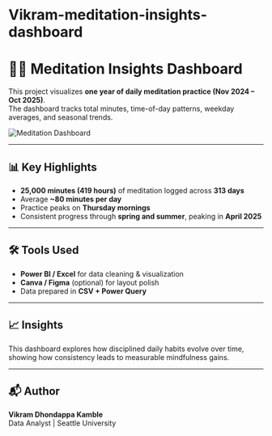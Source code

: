 # Vikram-meditation-insights-dashboard

# 🧘‍♂️ Meditation Insights Dashboard

This project visualizes **one year of daily meditation practice (Nov 2024 – Oct 2025)**.  
The dashboard tracks total minutes, time-of-day patterns, weekday averages, and seasonal trends.

![Meditation Dashboard](dashboard/meditation_dashboard.jpg)


---

## 📊 Key Highlights
- **25,000 minutes (419 hours)** of meditation logged across **313 days**
- Average **~80 minutes per day**
- Practice peaks on **Thursday mornings**
- Consistent progress through **spring and summer**, peaking in **April 2025**

---

## 🛠️ Tools Used
- **Power BI / Excel** for data cleaning & visualization  
- **Canva / Figma** (optional) for layout polish  
- Data prepared in **CSV + Power Query**

---

## 📈 Insights
This dashboard explores how disciplined daily habits evolve over time, showing how consistency leads to measurable mindfulness gains.

---

## 📬 Author
**Vikram Dhondappa Kamble**  
Data Analyst | Seattle University  

